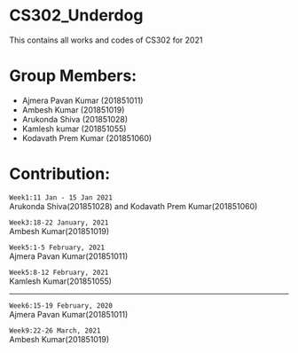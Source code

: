 # CS302_Underdog
This contains all works and codes of CS302 for 2021


# Group Members:
- Ajmera Pavan Kumar (201851011)
- Ambesh Kumar (201851019)
- Arukonda Shiva (201851028)
- Kamlesh kumar (201851055)
- Kodavath Prem Kumar (201851060)


# Contribution:

`Week1:11 Jan - 15 Jan 2021` <br>
	Arukonda Shiva(201851028) and
	Kodavath Prem Kumar(201851060)
    

`Week3:18-22 January, 2021` <br>
	Ambesh Kumar(201851019) 

`Week5:1-5 February, 2021 ` <br>
	Ajmera Pavan Kumar(201851011)
 
 `Week5:8-12 February, 2021 ` <br>
	Kamlesh Kumar(201851055)
	
---
`Week6:15-19 February, 2020 ` <br>
	Ajmera Pavan Kumar(201851011) 
	
`Week9:22-26 March, 2021` <br>
	Ambesh Kumar(201851019) 	

